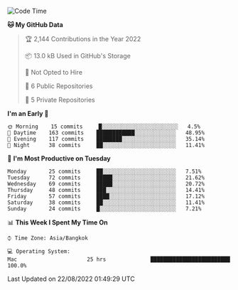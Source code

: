 <!--START_SECTION:waka-->
![Code Time](http://img.shields.io/badge/Code%20Time-1%2C374%20hrs%206%20mins-blue)

**🐱 My GitHub Data** 

> 🏆 2,144 Contributions in the Year 2022
 > 
> 📦 13.0 kB Used in GitHub's Storage 
 > 
> 🚫 Not Opted to Hire
 > 
> 📜 6 Public Repositories 
 > 
> 🔑 5 Private Repositories  
 > 
**I'm an Early 🐤** 

```text
🌞 Morning    15 commits     █░░░░░░░░░░░░░░░░░░░░░░░░   4.5% 
🌆 Daytime    163 commits    ████████████░░░░░░░░░░░░░   48.95% 
🌃 Evening    117 commits    ████████░░░░░░░░░░░░░░░░░   35.14% 
🌙 Night      38 commits     ██░░░░░░░░░░░░░░░░░░░░░░░   11.41%

```
📅 **I'm Most Productive on Tuesday** 

```text
Monday       25 commits     ██░░░░░░░░░░░░░░░░░░░░░░░   7.51% 
Tuesday      72 commits     █████░░░░░░░░░░░░░░░░░░░░   21.62% 
Wednesday    69 commits     █████░░░░░░░░░░░░░░░░░░░░   20.72% 
Thursday     48 commits     ███░░░░░░░░░░░░░░░░░░░░░░   14.41% 
Friday       57 commits     ████░░░░░░░░░░░░░░░░░░░░░   17.12% 
Saturday     38 commits     ██░░░░░░░░░░░░░░░░░░░░░░░   11.41% 
Sunday       24 commits     █░░░░░░░░░░░░░░░░░░░░░░░░   7.21%

```


📊 **This Week I Spent My Time On** 

```text
⌚︎ Time Zone: Asia/Bangkok

💻 Operating System: 
Mac                      25 hrs              █████████████████████████   100.0%

```


 Last Updated on 22/08/2022 01:49:29 UTC
<!--END_SECTION:waka-->